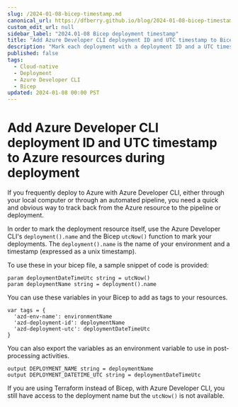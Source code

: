 ```yaml
---
slug: /2024-01-08-bicep-timestamp.md
canonical_url: https://dfberry.github.io/blog/2024-01-08-bicep-timestamp.md
custom_edit_url: null
sidebar_label: "2024.01-08 Bicep deployment timestamp"
title: "Add Azure Developer CLI deployment ID and UTC timestamp to Bicep files"
description: "Mark each deployment with a deployment ID and a UTC timestamp in order to track back from the Azure platform to your pipeline logs."
published: false
tags: 
  - Cloud-native
  - Deployment
  - Azure Developer CLI
  - Bicep
updated: 2024-01-08 00:00 PST
---
```


# Add Azure Developer CLI deployment ID and UTC timestamp to Azure resources during deployment

If you frequently deploy to Azure with Azure Developer CLI, either through your local computer or through an automated pipeline, you need a quick and obvious way to track back from the Azure resource to the pipeline or deployment. 

In order to mark the deployment resource itself, use the Azure Developer CLI's `deployment().name` and the Bicep `utcNow()` function to mark your deployments. The `deployment().name` is the name of your environment and a timestamp (expressed as a unix timestamp). 

To use these in your bicep file, a sample snippet of code is provided:

```bicep
param deploymentDateTimeUtc string = utcNow()
param deploymentName string = deployment().name
```

You can use these variables in your Bicep to add as tags to your resources.

```bicep
var tags = {
  'azd-env-name': environmentName
  'azd-deployment-id': deploymentName
  'azd-deployment-utc': deploymentDateTimeUtc
}
```

You can also export the variables as an environment variable to use in post-processing activities. 

```bicep
output DEPLOYMENT_NAME string = deploymentName
output DEPLOYMENT_DATETIME_UTC string = deploymentDateTimeUtc
```

If you are using Terraform instead of Bicep, with Azure Developer CLI, you still have access to the deployment name but the `utcNow()` is not available. 


